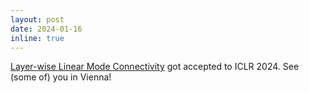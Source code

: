 ```yaml
---
layout: post
date: 2024-01-16
inline: true
---
```


[Layer-wise Linear Mode Connectivity](https://arxiv.org/abs/2307.06966) got accepted to ICLR 2024. See (some of) you in Vienna!
